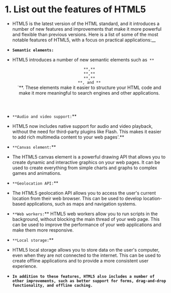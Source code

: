 # 1. List out the features of HTML5

- HTML5 is the latest version of the HTML standard, and it introduces a number of new features and improvements that make it more powerful and flexible than previous versions. Here is a list of some of the most notable features of HTML5, with a focus on practical applications:__

- **`Semantic elements:`**
- HTML5 introduces a number of new semantic elements such as` **`<header>`**,**`<nav>`**,**`<section>`**,**`<article>`**, and **`<footer>`**. These elements make it easier to structure your HTML code and make it more meaningful to search engines and other applications.
- `**Audio and video support:`**
-  HTML5 now includes native support for audio and video playback, without the need for third-party plugins like Flash. This makes it easier to add rich multimedia content to your web pages'.**
- `**Canvas element:`**
-  The HTML5 canvas element is a powerful drawing API that allows you to create dynamic and interactive graphics on your web pages. It can be used to create everything from simple charts and graphs to complex games and animations.
- `**Geolocation API:`**
-  The HTML5 geolocation API allows you to access the user's current location from their web browser. This can be used to develop location-based applications, such as maps and navigation systems.
- `**Web workers:`**  HTML5 web workers allow you to run scripts in the background, without blocking the main thread of your web page. This can be used to improve the performance of your web applications and make them more responsive.
- `**Local storage:`**
-   HTML5 local storage allows you to store data on the user's computer, even when they are not connected to the internet. This can be used to create offline applications and to provide a more consistent user experience.
- __`In addition to these features, HTML5 also includes a number of other improvements, such as better support for forms, drag-and-drop functionality, and offline caching.`__